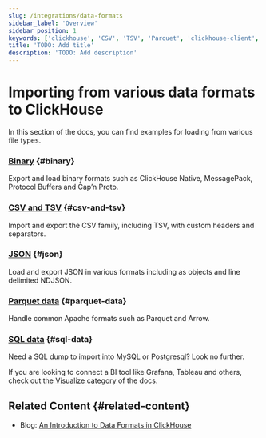 ```yaml
---
slug: /integrations/data-formats
sidebar_label: 'Overview'
sidebar_position: 1
keywords: ['clickhouse', 'CSV', 'TSV', 'Parquet', 'clickhouse-client', 'clickhouse-local']
title: 'TODO: Add title'
description: 'TODO: Add description'
---
```


# Importing from various data formats to ClickHouse

In this section of the docs, you can find examples for loading from various file types.

### [**Binary**](/integrations/data-ingestion/data-formats/binary.md) {#binary}

Export and load binary formats such as ClickHouse Native, MessagePack, Protocol Buffers and Cap’n Proto.

### [**CSV and TSV**](/integrations/data-ingestion/data-formats/csv-tsv.md) {#csv-and-tsv}

Import and export the CSV family, including TSV, with custom headers and separators.

### [**JSON**](/integrations/data-ingestion/data-formats/json/intro.md) {#json}

Load and export JSON in various formats including as objects and line delimited NDJSON.

### [**Parquet data**](/integrations/data-ingestion/data-formats/parquet.md) {#parquet-data}

Handle common Apache formats such as Parquet and Arrow.

### [**SQL data**](/integrations/data-ingestion/data-formats/sql.md) {#sql-data}

Need a SQL dump to import into MySQL or Postgresql? Look no further.

If you are looking to connect a BI tool like Grafana, Tableau and others, check out the [Visualize category](../../data-visualization/index.md) of the docs.


## Related Content {#related-content}

- Blog: [An Introduction to Data Formats in ClickHouse](https://clickhouse.com/blog/data-formats-clickhouse-csv-tsv-parquet-native)
